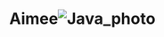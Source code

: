 # Aimee![Java_photo](https://user-images.githubusercontent.com/98696356/162856664-1723a4d8-0531-4348-a36c-163b26913e1e.jpg)
